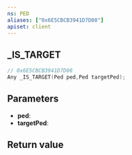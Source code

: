 ```yaml
---
ns: PED
aliases: ["0x6E5CBCB3941D7D08"]
apiset: client
---
```

## _IS_TARGET

```c
// 0x6E5CBCB3941D7D08
Any _IS_TARGET(Ped ped,Ped targetPed);
```


## Parameters
* **ped**:
* **targetPed**:

## Return value


